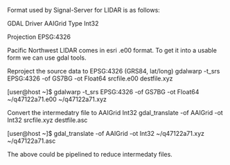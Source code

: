 Format used by Signal-Server for LIDAR is as follows:

GDAL Driver AAIGrid
Type Int32

Projection EPSG:4326

Pacific Northwest LIDAR comes in esri .e00 format.  To get it into a usable form 
we can use gdal tools.

Reproject the source data to EPSG:4326   (GRS84, lat/long)
gdalwarp -t_srs EPSG:4326 -of GS7BG  -ot Float64 srcfile.e00 destfile.xyz

[user@host ~]$ gdalwarp -t_srs EPSG:4326 -of GS7BG  -ot Float64 ~/q47122a71.e00 ~/q47122a71.xyz

Convert the intermedatry file to AAIGrid Int32
gdal_translate -of AAIGrid  -ot Int32 srcfile.xyz destfile.asc

[user@host ~]$ gdal_translate -of AAIGrid  -ot Int32 ~/q47122a71.xyz ~/q47122a71.asc

The above could be pipelined to reduce intermedaty files.
